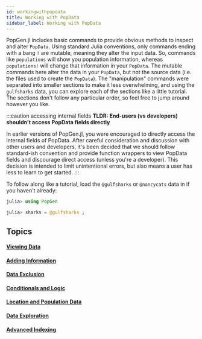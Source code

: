 ```yaml
---
id: workingwithpopdata
title: Working with PopData
sidebar_label: Working with PopData
---
```


PopGen.jl includes basic commands to provide obvious methods to inspect and alter `PopData`. Using standard Julia conventions, only commands ending with a bang `!` are mutable, meaning they alter the input data. So, commands like `populations` will show you population information, whereas `populations!` will change that information in your `PopData`. The mutable commands here alter the data in your `PopData`, but not the source data (i.e. the files used to create the `PopData`). The "manipulation" commands were separated into smaller sections to make it less overwhelming, and using the `gulfsharks` data, you can explore each of the sections like a little tutorial. The sections don't follow any particular order, so feel free to jump around however you like. 

:::caution accessing internal fields
**TLDR: End-users (vs developers) shouldn't access PopData fields directly**

In earlier versions of PopGen.jl, you were encouraged to directly access the internal fields of PopData. After careful consideration
and discussion with other users and developers, it's been decided that we should follow standard-ish convention and provide function
wrappers to view PopData fields and discourage direct access (unless you're a developer). This decision is intended to limit unintentional
errors, but also means a user has less to learn to get started.
:::

To follow along like a tutorial, load the `@gulfsharks` or `@nancycats` data in if you haven't already:

```julia
julia> using PopGen

julia> sharks = @gulfsharks ;
```

## Topics
#### [Viewing Data](viewdata)
#### [Adding Information](addingdata)
#### [Data Exclusion](exclusion)
#### [Conditionals and Logic](conditionals)
#### [Location and Population Data](populations)
#### [Data Exploration](dataexploration)
#### [Advanced Indexing](advancedindexing)
